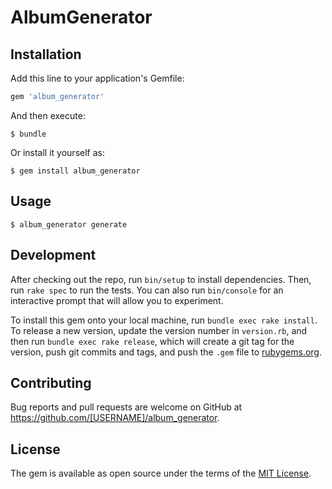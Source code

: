 # AlbumGenerator

## Installation

Add this line to your application's Gemfile:

```ruby
gem 'album_generator'
```

And then execute:

    $ bundle

Or install it yourself as:

    $ gem install album_generator

## Usage

```
$ album_generator generate
```

## Development

After checking out the repo, run `bin/setup` to install dependencies. Then, run `rake spec` to run the tests. You can also run `bin/console` for an interactive prompt that will allow you to experiment.

To install this gem onto your local machine, run `bundle exec rake install`. To release a new version, update the version number in `version.rb`, and then run `bundle exec rake release`, which will create a git tag for the version, push git commits and tags, and push the `.gem` file to [rubygems.org](https://rubygems.org).

## Contributing

Bug reports and pull requests are welcome on GitHub at https://github.com/[USERNAME]/album_generator.


## License

The gem is available as open source under the terms of the [MIT License](http://opensource.org/licenses/MIT).

